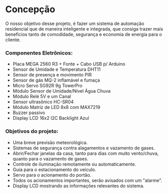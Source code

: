 
# Concepção

O nosso objetivo desse projeto, é fazer um sistema de automação residencial que de maneira inteligente e integrada, que consiga trazer mais benefícios tanto de comodidade, segurança e economia de energia para o cliente.

### Componentes Eletrônicos:

* Placa MEGA 2560 R3 + Fonte + Cabo USB p/ Arduino
* Sensor de Umidade e Temperatura DHT11
* Sensor de presença e movimento PIR
* Sensor de gás MQ-2 inflamável e fumaça
* Micro Servo SG92R 9g TowerPro
* Módulo Sensor de Umidade/Nível Água Chuva
* Módulo  Relé 5V e um Canal
* Sensor ultrasônico HC-SR04
* Módulo Matriz de LED 8x8 com MAX7219
* Buzzer passivo
* Display LCD 16x2 I2C Backlight Azul


### Objetivos do projeto:

* Uma breve previsão meteorológica.
* Sistemas de segurança contra alagamentos e vazamento de gases.
* Abrir/Fechar janelas da casa, tanto para dias com muito vento/chuva, quanto para o vazamento de gases.
* Controle de iluminação remotamente ou automaticamente.
* Guia para o estacionamento do veículo.
* Servo para o acionamento do portão.
* Todos os acionamentos importantes, serão avisados com um "alarme".
* Display LCD mostrando as informações relevantes do sistema.
